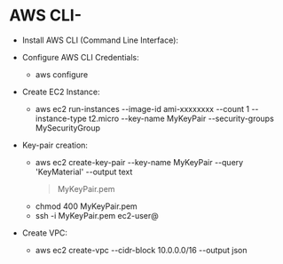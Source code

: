 # AWS CLI-
- Install AWS CLI (Command Line Interface):
- Configure AWS CLI Credentials:
    - aws configure
- Create EC2 Instance:
    - aws ec2 run-instances --image-id ami-xxxxxxxx --count 1 --instance-type t2.micro --key-name MyKeyPair --security-groups MySecurityGroup

- Key-pair creation:
    - aws ec2 create-key-pair --key-name MyKeyPair --query 'KeyMaterial' --output text 
      > MyKeyPair.pem
    - chmod 400 MyKeyPair.pem
    - ssh -i MyKeyPair.pem ec2-user@<instance-public-ip>


- Create VPC:
    - aws ec2 create-vpc --cidr-block 10.0.0.0/16 --output json


